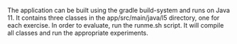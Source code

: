 The application can be built using the gradle build-system and runs on Java 11.
It contains three classes in the app/src/main/java/l5 directory, one for each exercise.
In order to evaluate, run the runme.sh script. It will compile all classes and run the
appropriate experiments.
